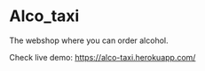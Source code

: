 # Alco_taxi

The webshop where you can  order alcohol.

Check live demo: https://alco-taxi.herokuapp.com/
